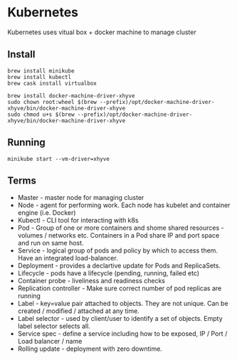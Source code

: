 # Kubernetes

Kubernetes uses vitual box + docker machine to manage cluster

## Install

	brew install minikube
	brew install kubectl
	brew cask install virtualbox

	brew install docker-machine-driver-xhyve
	sudo chown root:wheel $(brew --prefix)/opt/docker-machine-driver-xhyve/bin/docker-machine-driver-xhyve
	sudo chmod u+s $(brew --prefix)/opt/docker-machine-driver-xhyve/bin/docker-machine-driver-xhyve

## Running

	minikube start --vm-driver=xhyve

## Terms

* Master - master node for managing cluster
* Node - agent for performing work. Each node has kubelet and container engine (i.e. Docker)
* Kubectl - CLI tool for interacting with k8s
* Pod - Group of one or more containers and shome shared resources - volumes / networks etc. Containers in a Pod share IP and port space and run on same host.
* Service - logical group of pods and policy by which to access them. Have an integrated load-balancer.
* Deployment - provides a declartive update for Pods and ReplicaSets.
* Lifecycle - pods have a lifecycle (pending, running, failed etc)
* Container probe - liveliness and readiness checks
* Replication controller - Make sure correct number of pod replicas are running
* Label - key=value pair attached to objects. They are not unique. Can be created / modified / attached at any time.
* Label selector - used by client/user to identify a set of objects. Empty label selector selects all.
* Service spec - define a service including how to be exposed, IP / Port / Load balancer / name
* Rolling update - deployment with zero downtime.

